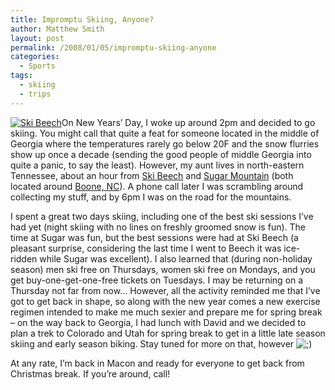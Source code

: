 ```yaml
---
title: Impromptu Skiing, Anyone?
author: Matthew Smith
layout: post
permalink: /2008/01/05/impromptu-skiing-anyone
categories:
  - Sports
tags:
  - skiing
  - trips
---
```

<a href="http://digivation.net/wp-content/uploads/2008/01/018.jpg" rel="lightbox" title="Ski Beech"><img src="http://digivation.net/wp-content/uploads/2008/01/018.thumbnail.jpg" class="left" alt="Ski Beech" /></a>On New Years&#8217; Day, I woke up around 2pm and decided to go skiing. You might call that quite a feat for someone located in the middle of Georgia where the temperatures rarely go below 20F and the snow flurries show up once a decade (sending the good people of middle Georgia into quite a panic, to say the least). However, my aunt lives in north-eastern Tennessee, about an hour from [Ski Beech][1] and [Sugar Mountain][2] (both located around [Boone, NC][3]). A phone call later I was scrambling around collecting my stuff, and by 6pm I was on the road for the mountains.

I spent a great two days skiing, including one of the best ski sessions I&#8217;ve had yet (night skiing with no lines on freshly groomed snow is fun). The time at Sugar was fun, but the best sessions were had at Ski Beech (a pleasant surprise, considering the last time I went to Beech it was ice-ridden while Sugar was excellent). I also learned that (during non-holiday season) men ski free on Thursdays, women ski free on Mondays, and you get buy-one-get-one-free tickets on Tuesdays. I may be returning on a Thursday not far from now&#8230; However, all the activity reminded me that I&#8217;ve got to get back in shape, so along with the new year comes a new exercise regimen intended to make me much sexier and prepare me for spring break &#8211; on the way back to Georgia, I had lunch with David and we decided to plan a trek to Colorado and Utah for spring break to get in a little late season skiing and early season biking. Stay tuned for more on that, however <img src="http://digivation.net/wp-includes/images/smilies/icon_wink.gif" alt=";)" class="wp-smiley" /> 

At any rate, I&#8217;m back in Macon and ready for everyone to get back from Christmas break. If you&#8217;re around, call!

 [1]: http://www.skibeech.com
 [2]: http://www.skisugar.com
 [3]: http://maps.google.com/maps?f=q&hl=en&geocode=&time=&date=&ttype=&q=boone,+nc&ie=UTF8&ll=36.220318,-81.686954&spn=0.113006,0.146084&z=13&iwloc=addr&om=1
